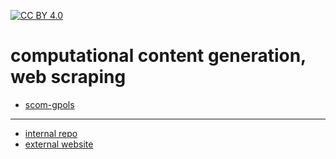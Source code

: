 [![CC BY 4.0][cc-by-shield]][cc-by]

[cc-by]: http://creativecommons.org/licenses/by/4.0/
[cc-by-image]: https://i.creativecommons.org/l/by/4.0/88x31.png
[cc-by-shield]: https://img.shields.io/badge/License-CC%20BY%204.0-lightgrey.svg

# computational content generation, web scraping

- [scom-gpols](https://nils-holmberg.github.io/ccg-web/web/scom-gpols.html)

---

- [internal repo](https://github.com/nils-holmberg/ccg-web/)
- [external website](https://nils-holmberg.github.io/ccg-web/)










